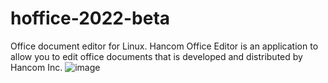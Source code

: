 # hoffice-2022-beta
Office document editor for Linux. Hancom Office Editor is an application to allow you to edit office documents that is developed and distributed by Hancom Inc.
![image](https://github.com/user-attachments/assets/0eed7d7c-eaec-4e34-a93e-01e35ddaa393)

